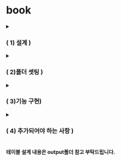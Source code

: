# book

<details>
<summary><h3>( 1) 설계 ) </h3></summary>
    1. ERD 설계
    2. 테이블 설계
    3. 기능 정의서 
</details>


<details>
<summary><h3>( 2)폴더 셋팅 ) </h3></summary>    
    1. 패키지 네이밍 
    2. View - home, book, rental, user  
    3. controller - book, user, rental
    4. dto - book, user, rental
    5. dao - book, user, rental
    6. service - bookService&ServiceImpl,  userService&ServiceImpl, rentalService&ServiceImpl      
    
</details>


<details>
<summary><h3>( 3)기능 구현) </h3></summary>    
    
  1. 책 등록, 삭제, 수정 가능하도록 구현완료
  2. 로그인 된 상태에서 대여/반납 가능
    
</details>

<details>
<summary><h3>( 4) 추가되어야 하는 사항 ) </h3></summary>    
    1. 로그인 후 접근가능하도록 인터셉터 페이지 추가 되어야 함.
    2. 어드민만 책 등록, 삭제, 수정 가능하도록 구현되어야 함. 

   
</details>

#### 테이블 설계 내용은 output폴더 참고 부탁드립니다. 

